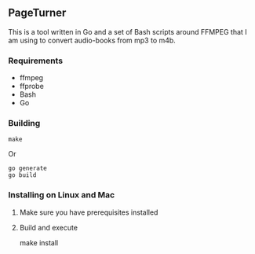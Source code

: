 ## PageTurner
This is a tool written in Go and a set of Bash scripts around FFMPEG that I am using to convert audio-books from mp3 to m4b.

### Requirements

- ffmpeg
- ffprobe
- Bash
- Go

### Building

    make

Or

    go generate
    go build

### Installing on Linux and Mac

1. Make sure you have prerequisites installed
2. Build and execute



    make install
